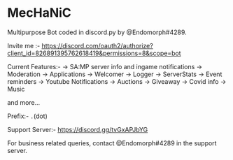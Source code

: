 # MecHaNiC

Multipurpose Bot coded in discord.py by @Endomorph#4289.

Invite me :- https://discord.com/oauth2/authorize?client_id=826891395762618419&permissions=8&scope=bot


Current Features:- 
 -> SA:MP server info and ingame notifications
 -> Moderation
 -> Applications
 -> Welcomer
 -> Logger
 -> ServerStats
 -> Event reminders
 -> Youtube Notifications
 -> Auctions
 -> Giveaway
 -> Covid info
 -> Music

and more...

Prefix:- `.`(dot)

Support Server:- https://discord.gg/tvGxAPJbYG

For business related queries, contact @Endomorph#4289 in the support server.
